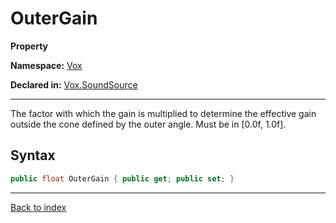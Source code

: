 # OuterGain

**Property**

**Namespace:** [Vox](Vox.md)

**Declared in:** [Vox.SoundSource](Vox.SoundSource.md)

------



The factor with which the gain is multiplied to determine the
effective gain outside the cone defined by the outer angle.
Must be in [0.0f, 1.0f].


## Syntax

```csharp
public float OuterGain { public get; public set; }
```

------

[Back to index](index.md)